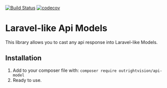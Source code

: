 [![Build Status](https://travis-ci.org/jmarcher/api-model.svg?branch=master)](https://travis-ci.org/jmarcher/api-model) [![codecov](https://codecov.io/gh/jmarcher/api-model/branch/master/graph/badge.svg)](https://codecov.io/gh/jmarcher/api-model)

# Laravel-like Api Models
This library allows you to cast any api response into Laravel-like Models.

## Installation
1. Add to your composer file with: `composer require outrightvision/api-model`
2. Ready to use.
